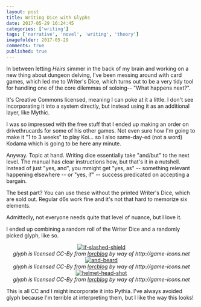 ```yaml
---
layout: post
title: Writing Dice with Glyphs
date: 2017-05-29 16:24:45
categories: ['writing']
tags: ['narrative', 'novel', 'writing', 'theory']
imagefolder: 2017-05-29
comments: true
published: true
---
```


In between letting *Heirs* simmer in the back of my brain and working on a new thing about dungeon delving, I've been messing around with card games, which led me to Writer's Dice, which turns out to be a very tidy tool for handling one of the core dilemmas of soloing-- "What happens next?".

It's Creative Commons licensed, meaning I can poke at it a little. I don't see incorporating it into a system directly, but instead using it as an additional layer, like Mythic.

<!--more-->

I was so impressed with the free stuff that I ended up making an order on drivethrucards for some of his other games. Not even sure how I'm going to make it "1 to 3 weeks" to play Koi... so I also same-day-ed (not a word) Kodama which is going to be here any minute.

Anyway. Topic at hand. Writing dice essentially take "and/but" to the next level. The manual has clear instructions how, but that's it in a nutshell. Instead of just "yes, and", you mmight get "yes, as" -- something relevant happening elsewhere -- or "yes, if" -- success predicated on accepting a bargain.

The best part? You can use these without the printed Writer's Dice, which are sold out. Regular d6s work fine and it's not that hard to memorize six elements.

Admittedly, not everyone needs quite that level of nuance, but I love it.

I ended up combining a random roll of the Writer Dice and a randomly picked glyph, like so.

<center>
<a href="{{ site.baseurl }}/img/posts/{{page.imagefolder}}/one.png" target="new">
<img src="{{ site.baseurl }}/img/posts/{{page.imagefolder}}/one.png" alt="if-slashed-shield">
</a><br>
<i>glyph is licensed CC-By from <a href="http://lorcblog.blogspot.com">lorcblog</a> by way of http://game-icons.net</i>
</center>

<center>
<a href="{{ site.baseurl }}/img/posts/{{page.imagefolder}}/two.png" target="new">
<img src="{{ site.baseurl }}/img/posts/{{page.imagefolder}}/two.png" alt="and-beard">
</a><br>
<i>glyph is licensed CC-By from <a href="http://lorcblog.blogspot.com">lorcblog</a> by way of http://game-icons.net</i>
</center>

<center>
<a href="{{ site.baseurl }}/img/posts/{{page.imagefolder}}/three.png" target="new">
<img src="{{ site.baseurl }}/img/posts/{{page.imagefolder}}/three.png" alt="helmet-head-shot">
</a><br>
<i>glyph is licensed CC-By from <a href="http://lorcblog.blogspot.com">lorcblog</a> by way of http://game-icons.net</i>
</center>

This is all CC and I might incorporate it into Pythia. I've always avoided glyph because I'm terrible at interpreting them, but I like the way this looks!
